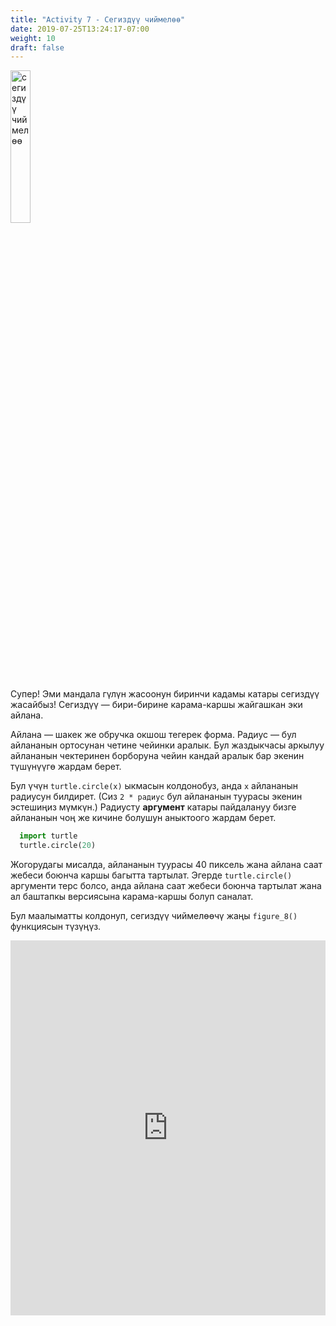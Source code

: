 ```yaml
---
title: "Activity 7 - Сегиздүү чиймелөө"
date: 2019-07-25T13:24:17-07:00
weight: 10
draft: false
---
```


<img src="../media/turtle_circles.png" alt="сегиздүү чиймелөө" width="25%"/>

Супер! Эми мандала гүлүн жасоонун биринчи кадамы катары сегиздүү жасайбыз! Сегиздүү — бири-бирине карама-каршы жайгашкан эки айлана.

Айлана — шакек же обручка окшош тегерек форма. Радиус — бул айлананын ортосунан четине чейинки аралык. Бул жаздыкчасы аркылуу айлананын чектеринен борборуна чейин кандай аралык бар экенин түшүнүүгө жардам берет.

Бул үчүн `turtle.circle(x)` ыкмасын колдонобуз, анда `x` айлананын радиусун билдирет. (Сиз `2 * радиус` бул айлананын туурасы экенин эстешиңиз мүмкүн.) Радиусту **аргумент** катары пайдалануу бизге айлананын чоң же кичине болушун аныктоого жардам берет.

``` python
  import turtle
  turtle.circle(20)
```

Жогорудагы мисалда, айлананын туурасы 40 пиксель жана айлана саат жебеси боюнча каршы багытта тартылат. Эгерде `turtle.circle()` аргументи терс болсо, анда айлана саат жебеси боюнча тартылат жана ал баштапкы версиясына карама-каршы болуп саналат.

Бул маалыматты колдонуп, сегиздүү чиймелөөчү жаңы `figure_8()` функциясын түзүңүз.

<iframe src="https://trinket.io/embed/python/e87cb9f3b9" width="100%" height="600" frameborder="0" marginwidth="0" marginheight="0" allowfullscreen></iframe>
